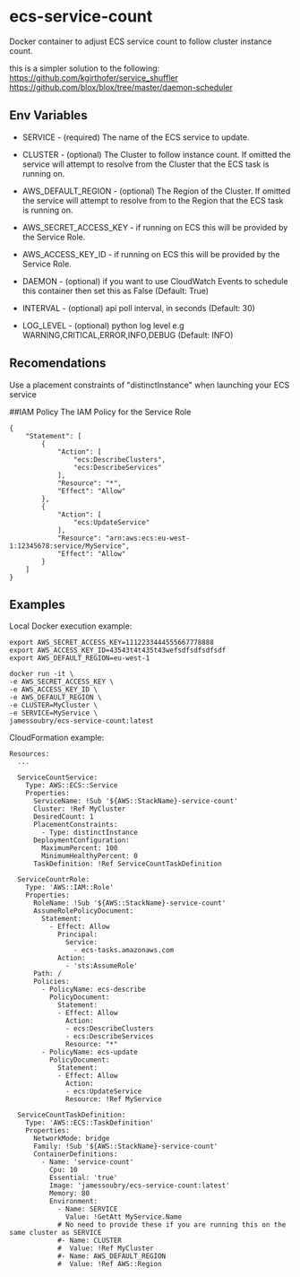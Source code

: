 # ecs-service-count
Docker container to adjust ECS service count to follow cluster instance count.

this is a simpler solution to the following:
  https://github.com/kgirthofer/service_shuffler
  https://github.com/blox/blox/tree/master/daemon-scheduler

## Env Variables
* SERVICE - (required) The name of the ECS service to update.
* CLUSTER - (optional) The Cluster to follow instance count. If omitted the service will attempt to resolve from the Cluster that the ECS task is running on.
* AWS_DEFAULT_REGION - (optional) The Region of the Cluster. If omitted the service will attempt to resolve from to the Region that the ECS task is running on.
* AWS_SECRET_ACCESS_KEY - if running on ECS this will be provided by the Service Role.
* AWS_ACCESS_KEY_ID - if running on ECS this will be provided by the Service Role.

* DAEMON - (optional) if you want to use CloudWatch Events to schedule this container then set this as False (Default: True)
* INTERVAL - (optional) api poll interval, in seconds (Default: 30)
* LOG_LEVEL - (optional) python log level e.g WARNING,CRITICAL,ERROR,INFO,DEBUG (Default: INFO)

## Recomendations
Use a placement constraints of  "distinctInstance" when launching your ECS service

##IAM Policy
The IAM Policy for the Service Role
```
{
    "Statement": [
        {
            "Action": [
                "ecs:DescribeClusters",
                "ecs:DescribeServices"
            ],
            "Resource": "*",
            "Effect": "Allow"
        },
        {
            "Action": [
                "ecs:UpdateService"
            ],
            "Resource": "arn:aws:ecs:eu-west-1:12345678:service/MyService",
            "Effect": "Allow"
        }
    ]
}
```

## Examples
Local Docker execution example:
```
export AWS_SECRET_ACCESS_KEY=1112233444555667778888
export AWS_ACCESS_KEY_ID=43543t4t435t43wefsdfsdfsdfsdf
export AWS_DEFAULT_REGION=eu-west-1

docker run -it \
-e AWS_SECRET_ACCESS_KEY \
-e AWS_ACCESS_KEY_ID \
-e AWS_DEFAULT_REGION \
-e CLUSTER=MyCluster \
-e SERVICE=MyService \
jamessoubry/ecs-service-count:latest
```


CloudFormation example:

```
Resources:
  ...

  ServiceCountService:
    Type: AWS::ECS::Service
    Properties:
      ServiceName: !Sub '${AWS::StackName}-service-count'
      Cluster: !Ref MyCluster
      DesiredCount: 1
      PlacementConstraints:
        - Type: distinctInstance
      DeploymentConfiguration:
        MaximumPercent: 100
        MinimumHealthyPercent: 0
      TaskDefinition: !Ref ServiceCountTaskDefinition

  ServiceCountrRole:
    Type: 'AWS::IAM::Role'
    Properties:
      RoleName: !Sub '${AWS::StackName}-service-count'
      AssumeRolePolicyDocument:
        Statement:
          - Effect: Allow
            Principal:
              Service:
                - ecs-tasks.amazonaws.com
            Action:
              - 'sts:AssumeRole'
      Path: /
      Policies:
        - PolicyName: ecs-describe
          PolicyDocument:
            Statement:
            - Effect: Allow
              Action:
              - ecs:DescribeClusters
              - ecs:DescribeServices
              Resource: "*"
        - PolicyName: ecs-update
          PolicyDocument:
            Statement:
            - Effect: Allow
              Action:
              - ecs:UpdateService
              Resource: !Ref MyService

  ServiceCountTaskDefinition:
    Type: 'AWS::ECS::TaskDefinition'
    Properties:
      NetworkMode: bridge
      Family: !Sub '${AWS::StackName}-service-count'
      ContainerDefinitions:
        - Name: 'service-count'
          Cpu: 10
          Essential: 'true'
          Image: 'jamessoubry/ecs-service-count:latest'
          Memory: 80
          Environment:
            - Name: SERVICE
              Value: !GetAtt MyService.Name
            # No need to provide these if you are running this on the same cluster as SERVICE 
            #- Name: CLUSTER
            #  Value: !Ref MyCluster
            #- Name: AWS_DEFAULT_REGION
            #  Value: !Ref AWS::Region


```